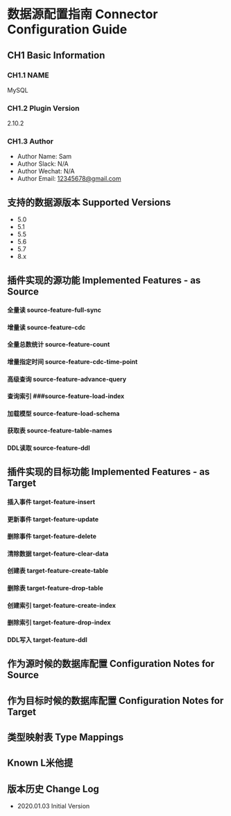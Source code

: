 # 数据源配置指南 Connector Configuration Guide

## CH1 Basic Information

### CH1.1 NAME
MySQL
### CH1.2 Plugin Version
2.10.2
### CH1.3 Author
- Author Name: Sam
- Author Slack: N/A
- Author Wechat: N/A 
- Author Email: 12345678@gmail.com

## 支持的数据源版本 Supported Versions
- 5.0
- 5.1
- 5.5
- 5.6
- 5.7
- 8.x

## 插件实现的源功能 Implemented Features - as Source


#### 全量读 source-feature-full-sync

#### 增量读 source-feature-cdc

#### 全量总数统计 source-feature-count

#### 增量指定时间 source-feature-cdc-time-point

#### 高级查询 source-feature-advance-query

#### 查询索引 ###source-feature-load-index

#### 加载模型 source-feature-load-schema

#### 获取表 source-feature-table-names

#### DDL读取 source-feature-ddl


## 插件实现的目标功能 Implemented Features - as Target


#### 插入事件 target-feature-insert

#### 更新事件 target-feature-update

#### 删除事件 target-feature-delete

#### 清除数据 target-feature-clear-data

#### 创建表 target-feature-create-table

#### 删除表 target-feature-drop-table

#### 创建索引 target-feature-create-index

#### 删除索引 target-feature-drop-index

#### DDL写入 target-feature-ddl

## 作为源时候的数据库配置 Configuration Notes for Source

## 作为目标时候的数据库配置 Configuration Notes for Target

## 类型映射表  Type Mappings 

## Known L米他提
## 版本历史 Change Log 

- 2020.01.03 Initial Version 
